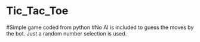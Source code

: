# Tic_Tac_Toe
#Simple game coded from python
#No AI is included to guess the moves by the bot. Just a random number selection is used.
